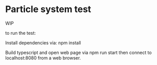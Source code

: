 
# Particle system test

WIP

to run the test:

Install dependencies via: npm install

Build typescript and open web page via npm run start then connect to localhost:8080 from a web browser.

